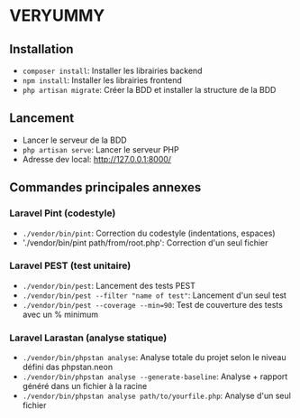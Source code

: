 # VERYUMMY

## Installation

- `composer install`: Installer les librairies backend
- `npm install`: Installer les librairies frontend
- `php artisan migrate`: Créer la BDD et installer la structure de la BDD

## Lancement

- Lancer le serveur de la BDD
- `php artisan serve`: Lancer le serveur PHP
- Adresse dev local: http://127.0.0.1:8000/

## Commandes principales annexes

### Laravel Pint (codestyle)
- `./vendor/bin/pint`: Correction du codestyle (indentations, espaces)
- './vendor/bin/pint path/from/root.php': Correction d'un seul fichier

### Laravel PEST (test unitaire)
- `./vendor/bin/pest`: Lancement des tests PEST
- `./vendor/bin/pest --filter "name of test"`: Lancement d'un seul test
- `./vendor/bin/pest --coverage --min=90`: Test de couverture des tests avec un % minimum 

### Laravel Larastan (analyse statique)
- `./vendor/bin/phpstan analyse`: Analyse totale du projet selon le niveau défini das phpstan.neon
- `./vendor/bin/phpstan analyse --generate-baseline`: Analyse + rapport généré dans un fichier à la racine
- `./vendor/bin/phpstan analyse path/to/yourfile.php`: Analyse d'un seul fichier

